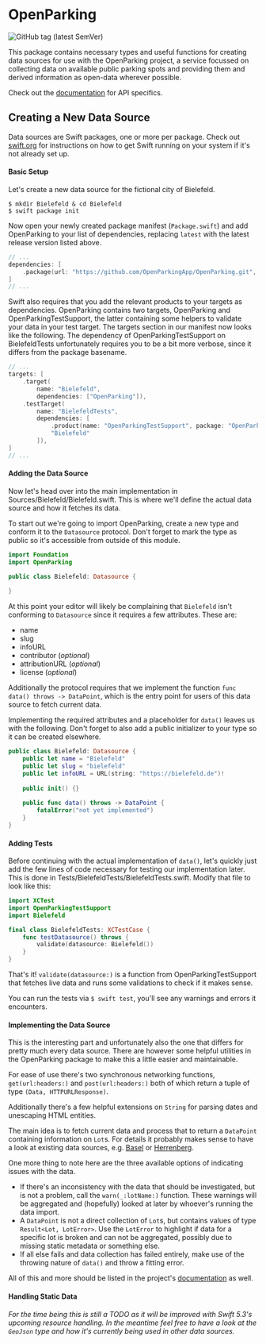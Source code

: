 # OpenParking

![GitHub tag (latest SemVer)](https://img.shields.io/github/v/tag/OpenParkingApp/OpenParking)

This package contains necessary types and useful functions for creating data sources for use with the OpenParking project, a service focussed on collecting data on available public parking spots and providing them and derived information as open-data wherever possible.

Check out the [documentation](https://openparkingapp.github.io/OpenParking/) for API specifics.

## Creating a New Data Source

Data sources are Swift packages, one or more per package. Check out [swift.org](https://swift.org) for instructions on how to get Swift running on your system if it's not already set up.

#### Basic Setup

Let's create a new data source for the fictional city of Bielefeld.

```shell
$ mkdir Bielefeld & cd Bielefeld
$ swift package init
```

Now open your newly created package manifest (`Package.swift`) and add OpenParking to your list of dependencies, replacing `latest` with the latest release version listed above. 

```swift
// ...
dependencies: [
    .package(url: "https://github.com/OpenParkingApp/OpenParking.git", from: "latest"),
]
// ...
```

Swift also requires that you add the relevant products to your targets as dependencies. OpenParking contains two targets, OpenParking and OpenParkingTestSupport, the latter containing some helpers to validate your data in your test target. The targets section in our manifest now looks like the following. The dependency of OpenParkingTestSupport on BielefeldTests unfortunately requires you to be a bit more verbose, since it differs from the package basename.

```swift
// ...
targets: [
    .target(
        name: "Bielefeld",
        dependencies: ["OpenParking"]),
    .testTarget(
        name: "BielefeldTests",
        dependencies: [
            .product(name: "OpenParkingTestSupport", package: "OpenParking"),
            "Bielefeld"
        ]),
]
// ...
```

#### Adding the Data Source

Now let's head over into the main implementation in Sources/Bielefeld/Bielefeld.swift. This is where we'll define the actual data source and how it fetches its data.

To start out we're going to import OpenParking, create a new type and conform it to the `Datasource` protocol. Don't forget to mark the type as public so it's accessible from outside of this module.

```swift
import Foundation
import OpenParking

public class Bielefeld: Datasource {
  
}
```

At this point your editor will likely be complaining that `Bielefeld` isn't conforming to `Datasource` since it requires a few attributes. These are:

- name
- slug
- infoURL
- contributor (*optional*)
- attributionURL (*optional*)
- license (*optional*)

Additionally the protocol requires that we implement the function `func data() throws -> DataPoint`, which is the entry point for users of this data source to fetch current data.

Implementing the required attributes and a placeholder for `data()` leaves us with the following. Don't forget to also add a public initializer to your type so it can be created elsewhere.

```swift
public class Bielefeld: Datasource {
    public let name = "Bielefeld"
    public let slug = "bielefeld"
    public let infoURL = URL(string: "https://bielefeld.de")!
  
    public init() {}
  
    public func data() throws -> DataPoint {
        fatalError("not yet implemented")
    }
}
```

#### Adding Tests

Before continuing with the actual implementation of `data()`, let's quickly just add the few lines of code necessary for testing our implementation later. This is done in Tests/BielefeldTests/BielefeldTests.swift. Modify that file to look like this:

```swift
import XCTest
import OpenParkingTestSupport
import Bielefeld

final class BielefeldTests: XCTestCase {
    func testDatasource() throws {
        validate(datasource: Bielefeld())
    }
}
```

That's it! `validate(datasource:)` is a function from OpenParkingTestSupport that fetches live data and runs some validations to check if it makes sense.

You can run the tests via `$ swift test`, you'll see any warnings and errors it encounters.

#### Implementing the Data Source

This is the interesting part and unfortunately also the one that differs for pretty much every data source. There are however some helpful utilities in the OpenParking package to make this a little easier and maintainable.

For ease of use there's two synchronous networking functions,  `get(url:headers:)` and `post(url:headers:)` both of which return a tuple of type `(Data, HTTPURLResponse)`. 

Additionally there's a few helpful extensions on `String` for parsing dates and unescaping HTML entities.

The main idea is to fetch current data and process that to return a `DataPoint` containing information on `Lot`s. For details it probably makes sense to have a look at existing data sources, e.g. [Basel](https://github.com/OpenParkingApp/Basel) or [Herrenberg](https://github.com/OpenParkingApp/Herrenberg).

One more thing to note here are the three available options of indicating issues with the data.

- If there's an inconsistency with the data that should be investigated, but is not a problem, call the `warn(_:lotName:)` function. These warnings will be aggregated and (hopefully) looked at later by whoever's running the data import.
- A `DataPoint` is not a direct collection of `Lot`s, but contains values of type `Result<Lot, LotError>`. Use the `LotError` to highlight if data for a specific lot is broken and can not be aggregated, possibly due to missing static metadata or something else.
- If all else fails and data collection has failed entirely, make use of the throwing nature of `data()` and throw a fitting error.

All of this and more should be listed in the project's [documentation](https://openparkingapp.github.io/OpenParking/) as well.

#### Handling Static Data

*For the time being this is still a TODO as it will be improved with Swift 5.3's upcoming resource handling. In the meantime feel free to have a look at the `GeoJson` type and how it's currently being used in other data sources.*
